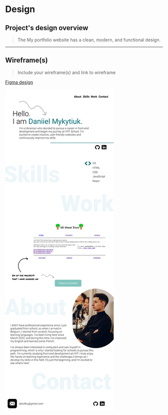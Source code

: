 # Design

## Project's design overview

> The My portfolio website has a clean, modern, and functional design.

---

## Wireframe(s)

> Include your wireframe(s) and link to wireframe

[Figma design](<https://www.figma.com/design/UzLagrN13iqsTEc64SK6Oz/Developer-Portfolio-(Community)?node-id=6-26&t=IoNiv7uERZb14ps4-0>)

![My portfolio design](./design.png)
